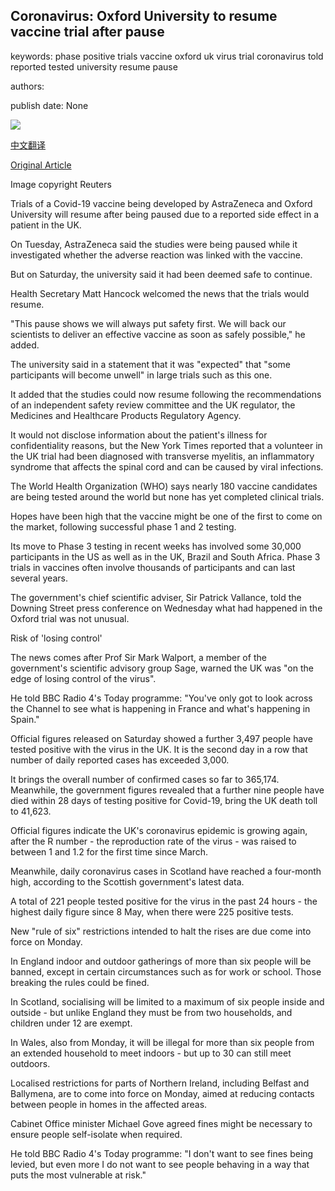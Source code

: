 ## Coronavirus: Oxford University to resume vaccine trial after pause

keywords: phase positive trials vaccine oxford uk virus trial coronavirus told reported tested university resume pause

authors: 

publish date: None

![](https://ichef.bbci.co.uk/news/1024/branded_news/F17B/production/_114291816_mediaitem114291815.jpg)

[中文翻译](Coronavirus%3A%20Oxford%20University%20to%20resume%20vaccine%20trial%20after%20pause_zh.md)

[Original Article](https://www.bbc.com/news/uk-54132066)

Image copyright Reuters

Trials of a Covid-19 vaccine being developed by AstraZeneca and Oxford University will resume after being paused due to a reported side effect in a patient in the UK.

On Tuesday, AstraZeneca said the studies were being paused while it investigated whether the adverse reaction was linked with the vaccine.

But on Saturday, the university said it had been deemed safe to continue.

Health Secretary Matt Hancock welcomed the news that the trials would resume.

"This pause shows we will always put safety first. We will back our scientists to deliver an effective vaccine as soon as safely possible," he added.

The university said in a statement that it was "expected" that "some participants will become unwell" in large trials such as this one.

It added that the studies could now resume following the recommendations of an independent safety review committee and the UK regulator, the Medicines and Healthcare Products Regulatory Agency.

It would not disclose information about the patient's illness for confidentiality reasons, but the New York Times reported that a volunteer in the UK trial had been diagnosed with transverse myelitis, an inflammatory syndrome that affects the spinal cord and can be caused by viral infections.

The World Health Organization (WHO) says nearly 180 vaccine candidates are being tested around the world but none has yet completed clinical trials.

Hopes have been high that the vaccine might be one of the first to come on the market, following successful phase 1 and 2 testing.

Its move to Phase 3 testing in recent weeks has involved some 30,000 participants in the US as well as in the UK, Brazil and South Africa. Phase 3 trials in vaccines often involve thousands of participants and can last several years.

The government's chief scientific adviser, Sir Patrick Vallance, told the Downing Street press conference on Wednesday what had happened in the Oxford trial was not unusual.

Risk of 'losing control'

The news comes after Prof Sir Mark Walport, a member of the government's scientific advisory group Sage, warned the UK was "on the edge of losing control of the virus".

He told BBC Radio 4's Today programme: "You've only got to look across the Channel to see what is happening in France and what's happening in Spain."

Official figures released on Saturday showed a further 3,497 people have tested positive with the virus in the UK. It is the second day in a row that number of daily reported cases has exceeded 3,000.

It brings the overall number of confirmed cases so far to 365,174. Meanwhile, the government figures revealed that a further nine people have died within 28 days of testing positive for Covid-19, bring the UK death toll to 41,623.

Official figures indicate the UK's coronavirus epidemic is growing again, after the R number - the reproduction rate of the virus - was raised to between 1 and 1.2 for the first time since March.

Meanwhile, daily coronavirus cases in Scotland have reached a four-month high, according to the Scottish government's latest data.

A total of 221 people tested positive for the virus in the past 24 hours - the highest daily figure since 8 May, when there were 225 positive tests.

New "rule of six" restrictions intended to halt the rises are due come into force on Monday.

In England indoor and outdoor gatherings of more than six people will be banned, except in certain circumstances such as for work or school. Those breaking the rules could be fined.

In Scotland, socialising will be limited to a maximum of six people inside and outside - but unlike England they must be from two households, and children under 12 are exempt.

In Wales, also from Monday, it will be illegal for more than six people from an extended household to meet indoors - but up to 30 can still meet outdoors.

Localised restrictions for parts of Northern Ireland, including Belfast and Ballymena, are to come into force on Monday, aimed at reducing contacts between people in homes in the affected areas.

Cabinet Office minister Michael Gove agreed fines might be necessary to ensure people self-isolate when required.

He told BBC Radio 4's Today programme: "I don't want to see fines being levied, but even more I do not want to see people behaving in a way that puts the most vulnerable at risk."